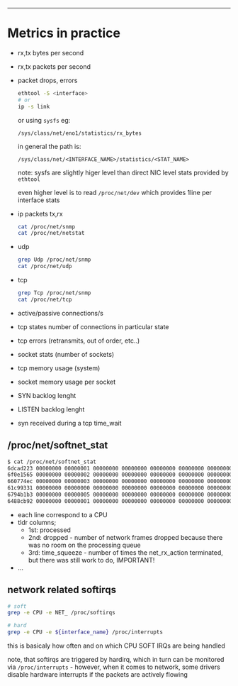 ---

# Metrics in practice

- rx,tx bytes per second
- rx,tx packets per second
- packet drops, errors


    ```sh
    ethtool -S <interface>
    # or
    ip -s link
    ```

    or using `sysfs`
    eg:
    ```
    /sys/class/net/eno1/statistics/rx_bytes
    ```
    in general the path is:
    ```
    /sys/class/net/<INTERFACE_NAME>/statistics/<STAT_NAME>
    ```

    note: sysfs are slightly higer level than direct NIC level stats
    provided by `ethtool`

    even higher level is to read `/proc/net/dev`
    which provides 1line per interface stats

- ip packets tx,rx

    ```sh
    cat /proc/net/snmp
    cat /proc/net/netstat
    ```

- udp

    ```sh
    grep Udp /proc/net/snmp
    cat /proc/net/udp
    ```
- tcp

    ```sh
    grep Tcp /proc/net/snmp
    cat /proc/net/tcp
    ```

- active/passive connections/s

- tcp states number of connections in particular state

- tcp errors (retransmits, out of order, etc..)


- socket stats (number of sockets)

- tcp memory usage (system)

- socket memory usage per socket

- SYN backlog lenght

- LISTEN backlog lenght

- syn received during a tcp time_wait

## /proc/net/softnet_stat
```sh
$ cat /proc/net/softnet_stat
6dcad223 00000000 00000001 00000000 00000000 00000000 00000000 00000000 00000000 00000000
6f0e1565 00000000 00000002 00000000 00000000 00000000 00000000 00000000 00000000 00000000
660774ec 00000000 00000003 00000000 00000000 00000000 00000000 00000000 00000000 00000000
61c99331 00000000 00000000 00000000 00000000 00000000 00000000 00000000 00000000 00000000
6794b1b3 00000000 00000005 00000000 00000000 00000000 00000000 00000000 00000000 00000000
6488cb92 00000000 00000001 00000000 00000000 00000000 00000000 00000000 00000000 00000000
```

- each line correspond to a CPU
- tldr columns;
    - 1st: processed
    - 2nd: dropped - number of network frames dropped because there was no room
      on the processing queue
    - 3rd: time_squeeze - number of times the net_rx_action terminated, but
      there was still work to do, IMPORTANT!
- ...


## network related softirqs
```sh
# soft
grep -e CPU -e NET_ /proc/softirqs

# hard
grep -e CPU -e ${interface_name} /proc/interrupts
```

this is basicaly how often and on which CPU SOFT IRQs are being handled

note, that softirqs are triggered by hardirq, which in turn can be monitored
via `/proc/interrupts` - however, when it comes to network, some
drivers disable hardware interrupts if the packets are actively flowing
